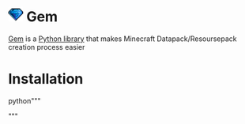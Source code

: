 # <img src="https://raw.githubusercontent.com/UniversalShift/GemDP/refs/heads/main/Assets/Gem.gif" width="30" height="30" />  Gem

[Gem](https://github.com/UniversalShift/GemDP) is a [Python library](https://pypi.org/project/gemDP/0.0.4/) that makes Minecraft Datapack/Resoursepack creation process easier


# Installation

python"""

"""
